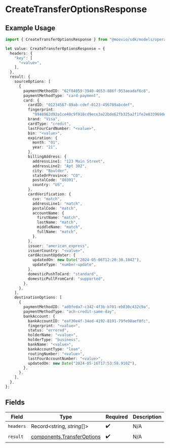 # CreateTransferOptionsResponse

## Example Usage

```typescript
import { CreateTransferOptionsResponse } from "@moovio/sdk/models/operations";

let value: CreateTransferOptionsResponse = {
  headers: {
    "key": [
      "<value>",
    ],
  },
  result: {
    sourceOptions: [
      {
        paymentMethodID: "62f84059-3940-4653-886f-953aeadaf6c8",
        paymentMethodType: "card-payment",
        card: {
          cardID: "01234567-89ab-cdef-0123-456789abcdef",
          fingerprint:
            "9948962d92a1ce40c9f918cd9ece3a22bde62fb325a2f1fe2e833969de672ba3",
          brand: "Visa",
          cardType: "credit",
          lastFourCardNumber: "<value>",
          bin: "<value>",
          expiration: {
            month: "01",
            year: "21",
          },
          billingAddress: {
            addressLine1: "123 Main Street",
            addressLine2: "Apt 302",
            city: "Boulder",
            stateOrProvince: "CO",
            postalCode: "80301",
            country: "US",
          },
          cardVerification: {
            cvv: "match",
            addressLine1: "match",
            postalCode: "match",
            accountName: {
              firstName: "match",
              lastName: "match",
              middleName: "match",
              fullName: "match",
            },
          },
          issuer: "american_express",
          issuerCountry: "<value>",
          cardAccountUpdater: {
            updatedOn: new Date("2024-05-06T12:20:38.184Z"),
            updateType: "number-update",
          },
          domesticPushToCard: "standard",
          domesticPullFromCard: "supported",
        },
      },
    ],
    destinationOptions: [
      {
        paymentMethodID: "ad0feda7-c342-4f3b-b701-eb830c432c9a",
        paymentMethodType: "ach-credit-same-day",
        bankAccount: {
          bankAccountID: "eaf30e4f-34ed-4192-8191-79fe98aef0fc",
          fingerprint: "<value>",
          status: "errored",
          holderName: "<value>",
          holderType: "business",
          bankName: "<value>",
          bankAccountType: "loan",
          routingNumber: "<value>",
          lastFourAccountNumber: "<value>",
          updatedOn: new Date("2024-05-16T17:53:58.910Z"),
        },
      },
    ],
  },
};
```

## Fields

| Field                                                                    | Type                                                                     | Required                                                                 | Description                                                              |
| ------------------------------------------------------------------------ | ------------------------------------------------------------------------ | ------------------------------------------------------------------------ | ------------------------------------------------------------------------ |
| `headers`                                                                | Record<string, *string*[]>                                               | :heavy_check_mark:                                                       | N/A                                                                      |
| `result`                                                                 | [components.TransferOptions](../../models/components/transferoptions.md) | :heavy_check_mark:                                                       | N/A                                                                      |